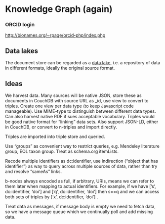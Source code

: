 # Knowledge Graph (again)


### ORCID login

http://bionames.org/~rpage/orcid-php/index.php

## Data lakes

The document store can be regarded as a [data lake](https://en.wikipedia.org/wiki/Data_lake), i.e. a repository of data in different formats, ideally the original source format.

## Ideas

We harvest data. Many sources will be native JSON, store these as documents in CouchDB with source URL as _id, use view to convert to triples. Create one view per data type (to keep Javascript code manageable). Use MIME-type to distinguish between different data types. Can also harvest native RDF if sues acceptable vocabulary. Triples would be good native format for “linking” data sets. Also support JSON-LD, either in CouchDB, or convert to n-triples and import directly.

Triples are imported into triple store and queried.

Use “groups” as convenient way to restrict queries, e.g. Mendeley literature group, EOL taxon group. Treat as schema.org itemLists.

Recode multiple identifiers as dc:identifier, use indirection (“object that has identifier”) as way to query across multiple sources of data, rather than try and resolve “sameAs” links. 

b-nodes always encoded as full, if arbitrary, URIs, means we can refer to them later when mapping to actual identifiers. For example, if we have [’s’, dc:identifier, ‘doi’] and [‘q’, dc:identifier, ‘doi’] then s==q and we can access both sets of triples by [‘x’, dc:identifier, ‘doi’] .

Treat data as messages, if message body is empty we need to fetch data, so we have a message queue which we continually poll and add missing data.

